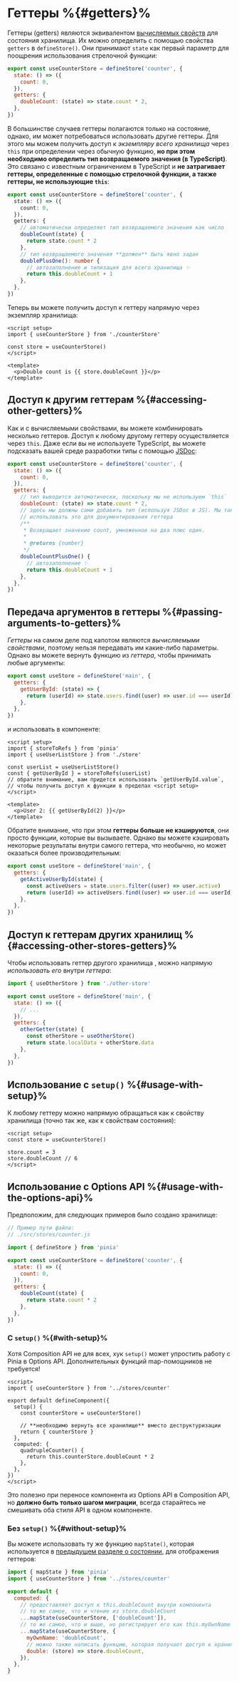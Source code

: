 # Геттеры %{#getters}%

<VueSchoolLink
  href="https://vueschool.io/lessons/getters-in-pinia"
  title="Узнайте все о геттерах в Pinia"
/>

Геттеры (getters) являются эквивалентом [вычисляемых свойств](https://vuejs.org/guide/essentials/computed.html) для состояния хранилища. Их можно определить с помощью свойства `getters` в `defineStore()`. Они принимают `state` как первый параметр для поощрения использования стрелочной функции:

```js
export const useCounterStore = defineStore('counter', {
  state: () => ({
    count: 0,
  }),
  getters: {
    doubleCount: (state) => state.count * 2,
  },
})
```

В большинстве случаев геттеры полагаются только на состояние, однако, им может потребоваться использовать другие геттеры. Для этого мы можем получить доступ к _экземпляру всего хранилища_ через `this` при определении через обычную функцию, **но при этом необходимо определить тип возвращаемого значения (в TypeScript)**. Это связано с известным ограничением в TypeScript и **не затрагивает геттеры, определенные с помощью стрелочной функции, а также геттеры, не использующие `this`**:

```ts
export const useCounterStore = defineStore('counter', {
  state: () => ({
    count: 0,
  }),
  getters: {
    // автоматически определяет тип возвращаемого значения как число
    doubleCount(state) {
      return state.count * 2
    },
    // тип возвращаемого значения **должен** быть явно задан
    doublePlusOne(): number {
      // автозаполнение и типизация для всего хранилища ✨
      return this.doubleCount + 1
    },
  },
})
```

Теперь вы можете получить доступ к геттеру напрямую через экземпляр хранилища:

```vue
<script setup>
import { useCounterStore } from './counterStore'

const store = useCounterStore()
</script>

<template>
  <p>Double count is {{ store.doubleCount }}</p>
</template>
```

## Доступ к другим геттерам %{#accessing-other-getters}%

Как и с вычисляемыми свойствами, вы можете комбинировать несколько геттеров. Доступ к любому другому геттеру осуществляется через `this`. Даже если вы не используете TypeScript, вы можете подсказать вашей среде разработки типы с помощью [JSDoc](https://jsdoc.app/tags-returns.html):

```js
export const useCounterStore = defineStore('counter', {
  state: () => ({
    count: 0,
  }),
  getters: {
    // тип выводится автоматически, поскольку мы не используем `this`
    doubleCount: (state) => state.count * 2,
    // здесь мы должны сами добавить тип (используя JSDoc в JS). Мы также можем
    // использовать это для документирования геттера
    /**
     * Возвращает значение count, умноженное на два плюс один.
     *
     * @returns {number}
     */
    doubleCountPlusOne() {
      // автозаполнение ✨
      return this.doubleCount + 1
    },
  },
})
```

## Передача аргументов в геттеры %{#passing-arguments-to-getters}%

_Геттеры_ на самом деле под капотом являются _вычисляемыми свойствами_, поэтому нельзя передавать им какие-либо параметры. Однако вы можете вернуть функцию из _геттера_, чтобы принимать любые аргументы:

```js
export const useStore = defineStore('main', {
  getters: {
    getUserById: (state) => {
      return (userId) => state.users.find((user) => user.id === userId)
    },
  },
})
```

и использовать в компоненте:

```vue
<script setup>
import { storeToRefs } from 'pinia'
import { useUserListStore } from './store'

const userList = useUserListStore()
const { getUserById } = storeToRefs(userList)
// обратите внимание, вам придется использовать `getUserById.value`,
// чтобы получить доступ к функции в пределах <script setup>
</script>

<template>
  <p>User 2: {{ getUserById(2) }}</p>
</template>
```

Обратите внимание, что при этом **геттеры больше не кэшируются**, они просто функции, которые вы вызываете. Однако вы можете кэшировать некоторые результаты внутри самого геттера, что необычно, но может оказаться более производительным:

```js
export const useStore = defineStore('main', {
  getters: {
    getActiveUserById(state) {
      const activeUsers = state.users.filter((user) => user.active)
      return (userId) => activeUsers.find((user) => user.id === userId)
    },
  },
})
```

## Доступ к геттерам других хранилищ %{#accessing-other-stores-getters}%

Чтобы использовать геттер другого хранилища , можно напрямую _использовать его_ внутри _геттера_:

```js
import { useOtherStore } from './other-store'

export const useStore = defineStore('main', {
  state: () => ({
    // ...
  }),
  getters: {
    otherGetter(state) {
      const otherStore = useOtherStore()
      return state.localData + otherStore.data
    },
  },
})
```

## Использование с `setup()` %{#usage-with-setup}%

К любому геттеру можно напрямую обращаться как к свойству хранилища (точно так же, как к свойствам состояния):

```vue
<script setup>
const store = useCounterStore()

store.count = 3
store.doubleCount // 6
</script>
```

## Использование с Options API %{#usage-with-the-options-api}%

<VueSchoolLink
  href="https://vueschool.io/lessons/access-pinia-getters-in-the-options-api"
  title="Доступ к геттерам Pinia через Options API"
/>

Предположим, для следующих примеров было создано хранилище:

```js
// Пример пути файла:
// ./src/stores/counter.js

import { defineStore } from 'pinia'

export const useCounterStore = defineStore('counter', {
  state: () => ({
    count: 0,
  }),
  getters: {
    doubleCount(state) {
      return state.count * 2
    },
  },
})
```

### С `setup()` %{#with-setup}%

Хотя Composition API не для всех, хук `setup()` может упростить работу с Pinia в Options API. Дополнительных функций map-помощников не требуется!

```vue
<script>
import { useCounterStore } from '../stores/counter'

export default defineComponent({
  setup() {
    const counterStore = useCounterStore()

    // **необходимо вернуть все хранилище** вместо деструктуризации
    return { counterStore }
  },
  computed: {
    quadrupleCounter() {
      return this.counterStore.doubleCount * 2
    },
  },
})
</script>
```

Это полезно при переносе компонента из Options API в Composition API, но **должно быть только шагом миграции**, всегда старайтесь не смешивать оба стиля API в одном компоненте.

### Без `setup()` %{#without-setup}%

Вы можете использовать ту же функцию `mapState()`, которая используется в [предыдущем разделе о состоянии](./state.md#options-api), для отображения геттеров:

```js
import { mapState } from 'pinia'
import { useCounterStore } from '../stores/counter'

export default {
  computed: {
    // предоставляет доступ к this.doubleCount внутри компонента
    // то же самое, что и чтение из store.doubleCount
    ...mapState(useCounterStore, ['doubleCount']),
    // то же самое, что и выше, но регистрирует его как this.myOwnName
    ...mapState(useCounterStore, {
      myOwnName: 'doubleCount',
      // можно также написать функцию, которая получает доступ к хранилищу
      double: (store) => store.doubleCount,
    }),
  },
}
```
